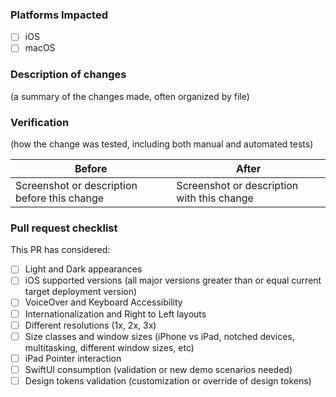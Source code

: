 ### Platforms Impacted
- [ ] iOS
- [ ] macOS

### Description of changes

(a summary of the changes made, often organized by file)

### Verification

(how the change was tested, including both manual and automated tests)

| Before                                       | After                                      |
|----------------------------------------------|--------------------------------------------|
| Screenshot or description before this change | Screenshot or description with this change |

### Pull request checklist

This PR has considered:
- [ ] Light and Dark appearances
- [ ] iOS supported versions (all major versions greater than or equal current target deployment version)
- [ ] VoiceOver and Keyboard Accessibility
- [ ] Internationalization and Right to Left layouts
- [ ] Different resolutions (1x, 2x, 3x)
- [ ] Size classes and window sizes (iPhone vs iPad, notched devices, multitasking, different window sizes, etc)
- [ ] iPad Pointer interaction
- [ ] SwiftUI consumption (validation or new demo scenarios needed)
- [ ] Design tokens validation (customization or override of design tokens)